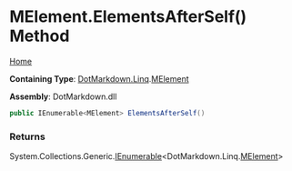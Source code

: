 # MElement\.ElementsAfterSelf\(\) Method

[Home](../../../../README.md)

**Containing Type**: [DotMarkdown.Linq](../../README.md)\.[MElement](../README.md)

**Assembly**: DotMarkdown\.dll

```csharp
public IEnumerable<MElement> ElementsAfterSelf()
```

### Returns

System\.Collections\.Generic\.[IEnumerable](https://docs.microsoft.com/en-us/dotnet/api/system.collections.generic.ienumerable-1)\<DotMarkdown\.Linq\.[MElement](../README.md)>

